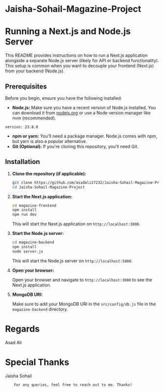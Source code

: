 # Jaisha-Sohail-Magazine-Project

# Running a Next.js and Node.js Server

This README provides instructions on how to run a Next.js application alongside a separate Node.js server (likely for API or backend functionality). This setup is common when you want to decouple your frontend (Next.js) from your backend (Node.js).

## Prerequisites

Before you begin, ensure you have the following installed:

-   **Node.js:** Make sure you have a recent version of Node.js installed. You can download it from [nodejs.org](nodejs.org) or use a Node version manager like nvm (recommended).

```
version: 23.8.0
```

-   **npm or yarn:** You'll need a package manager. Node.js comes with npm, but yarn is also a popular alternative.
-   **Git (Optional):** If you're cloning this repository, you'll need Git.

## Installation

1. **Clone the repository (if applicable):**

    ```bash
    git clone https://github.com/asadali27232/Jaisha-Sohail-Magazine-Project.git
    cd Jaisha-Sohail-Magazine-Project
    ```

2. **Start the Next.js application:**

    ```bash
    cd magazine-frontend
    npm install
    npm run dev
    ```

    This will start the Next.js application on `http://localhost:3000`.

3. **Start the Node.js server:**

    ```bash
    cd magazine-backend
    npm install
    node server.js
    ```

    This will start the Node.js server on `http://localhost:5000`.

4. **Open your browser:**

    Open your browser and navigate to `http://localhost:3000` to see the Next.js application.

5. **MongoDB URI:**

    Make sure to add your MongoDB URI in the `src/config/db.js` file in the `magazine-backend` directory.

# Regards

Asad Ali

# Special Thanks

Jaisha Sohail

```
    For any queries, feel free to reach out to me. Thanks!
```
